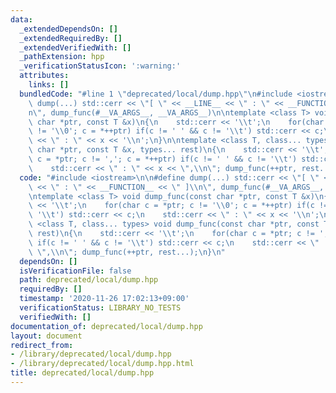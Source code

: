 ```yaml
---
data:
  _extendedDependsOn: []
  _extendedRequiredBy: []
  _extendedVerifiedWith: []
  _pathExtension: hpp
  _verificationStatusIcon: ':warning:'
  attributes:
    links: []
  bundledCode: "#line 1 \"deprecated/local/dump.hpp\"\n#include <iostream>\n\n#define\
    \ dump(...) std::cerr << \"[ \" << __LINE__ << \" : \" << __FUNCTION__ << \" ]\\\
    n\", dump_func(#__VA_ARGS__, __VA_ARGS__)\n\ntemplate <class T> void dump_func(const\
    \ char *ptr, const T &x)\n{\n    std::cerr << '\\t';\n    for(char c = *ptr; c\
    \ != '\\0'; c = *++ptr) if(c != ' ' && c != '\\t') std::cerr << c;\n    std::cerr\
    \ << \" : \" << x << '\\n';\n}\n\ntemplate <class T, class... types> void dump_func(const\
    \ char *ptr, const T &x, types... rest)\n{\n    std::cerr << '\\t';\n    for(char\
    \ c = *ptr; c != ','; c = *++ptr) if(c != ' ' && c != '\\t') std::cerr << c;\n\
    \    std::cerr << \" : \" << x << \",\\n\"; dump_func(++ptr, rest...);\n}\n"
  code: "#include <iostream>\n\n#define dump(...) std::cerr << \"[ \" << __LINE__\
    \ << \" : \" << __FUNCTION__ << \" ]\\n\", dump_func(#__VA_ARGS__, __VA_ARGS__)\n\
    \ntemplate <class T> void dump_func(const char *ptr, const T &x)\n{\n    std::cerr\
    \ << '\\t';\n    for(char c = *ptr; c != '\\0'; c = *++ptr) if(c != ' ' && c !=\
    \ '\\t') std::cerr << c;\n    std::cerr << \" : \" << x << '\\n';\n}\n\ntemplate\
    \ <class T, class... types> void dump_func(const char *ptr, const T &x, types...\
    \ rest)\n{\n    std::cerr << '\\t';\n    for(char c = *ptr; c != ','; c = *++ptr)\
    \ if(c != ' ' && c != '\\t') std::cerr << c;\n    std::cerr << \" : \" << x <<\
    \ \",\\n\"; dump_func(++ptr, rest...);\n}\n"
  dependsOn: []
  isVerificationFile: false
  path: deprecated/local/dump.hpp
  requiredBy: []
  timestamp: '2020-11-26 17:02:13+09:00'
  verificationStatus: LIBRARY_NO_TESTS
  verifiedWith: []
documentation_of: deprecated/local/dump.hpp
layout: document
redirect_from:
- /library/deprecated/local/dump.hpp
- /library/deprecated/local/dump.hpp.html
title: deprecated/local/dump.hpp
---
```

